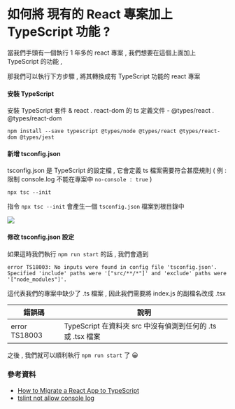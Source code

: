 # 如何將 現有的 React 專案加上 TypeScript 功能 ? 

當我們手頭有一個執行 1 年多的 react 專案 , 我們想要在這個上面加上 TypeScript 的功能 , 

那我們可以執行下方步驟 , 將其轉換成有 TypeScript 功能的 react 專案

#### 安裝 TypeScript

安裝 TypeScript 套件 & react . react-dom 的 ts 定義文件 - @types/react . @types/react-dom

```shell
npm install --save typescript @types/node @types/react @types/react-dom @types/jest
```

#### 新增 tsconfig.json

tsconfig.json 是 TypeScript 的設定檔 , 它會定義 ts 檔案需要符合甚麼規則 ( 例 : 限制 console.log 不能在專案中 `no-console : true` )

```shell
npx tsc --init
```

指令 `npx tsc --init` 會產生一個 `tsconfig.json` 檔案到根目錄中 

![](https://i.imgur.com/OlwhtoO.png)

#### 修改 tsconfig.json 設定

如果這時我們執行 `npm run start` 的話 , 我們會遇到

```shell
error TS18003: No inputs were found in config file 'tsconfig.json'. Specified 'include' paths were '["src/**/*"]' and 'exclude' paths were '["node_modules"]'.
```

這代表我們的專案中缺少了 .ts 檔案 , 因此我們需要將 index.js 的副檔名改成 .tsx

| 錯誤碼        | 說明                                                        |      
| ------------- | ----------------------------------------------------------- | 
| error TS18003 | TypeScript 在資料夾 src 中沒有偵測到任何的 .ts 或 .tsx 檔案 |     

之後 , 我們就可以順利執行 `npm run start` 了 😀

### 參考資料

- [How to Migrate a React App to TypeScript](https://www.sitepoint.com/how-to-migrate-a-react-app-to-typescript/)
- [tslint not allow console log](https://stackoverflow.com/questions/49990513/tslint-says-calls-to-console-log-are-not-allowed-how-do-i-allow-this)
